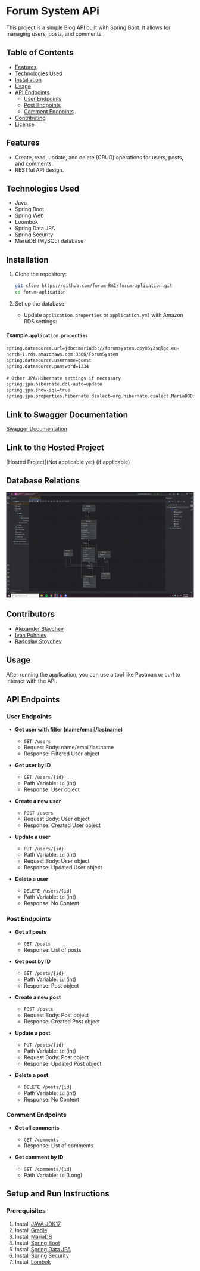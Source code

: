 # Forum System APi

This project is a simple Blog API built with Spring Boot. It allows for managing users, posts, and comments.

## Table of Contents

- [Features](#features)
- [Technologies Used](#technologies-used)
- [Installation](#installation)
- [Usage](#usage)
- [API Endpoints](#api-endpoints)
    - [User Endpoints](#user-endpoints)
    - [Post Endpoints](#post-endpoints)
    - [Comment Endpoints](#comment-endpoints)
- [Contributing](#contributing)
- [License](#license)

## Features

- Create, read, update, and delete (CRUD) operations for users, posts, and comments.
- RESTful API design.

## Technologies Used

- Java
- Spring Boot
- Spring Web
- Loombok
- Spring Data JPA
- Spring Security
- MariaDB (MySQL) database

## Installation

1. Clone the repository:
    ```bash
    git clone https://github.com/forum-RAI/forum-aplication.git
    cd forum-aplication
    ```

2. Set up the database:
    - Update `application.properties` or `application.yml` with Amazon RDS settings:

#### Example `application.properties`
```properties
spring.datasource.url=jdbc:mariadb://forumsystem.cpy86y2sqlgo.eu-north-1.rds.amazonaws.com:3306/ForumSystem
spring.datasource.username=guest
spring.datasource.password=1234

# Other JPA/Hibernate settings if necessary
spring.jpa.hibernate.ddl-auto=update
spring.jpa.show-sql=true
spring.jpa.properties.hibernate.dialect=org.hibernate.dialect.MariaDBDialect
```


## Link to Swagger Documentation
[Swagger Documentation](http://localhost:8080/swagger-ui/index.html)

## Link to the Hosted Project
[Hosted Project](Not applicable yet) (if applicable)

## Database Relations
![Database Relations](forum-application/images/database-relations.png)

## Contributors
- [Alexander Slavchev](https://github.com/AlexanderSlavchev)
- [Ivan Puhniev](https://github.com/ivanpuhnievv)
- [Radoslav Stoychev](https://github.com/RAStoychev18)

## Usage

After running the application, you can use a tool like Postman or curl to interact with the API.

## API Endpoints

### User Endpoints

- **Get user with filter (name/email/lastname)**
    - `GET /users`
    - Request Body: name/email/lastname
    - Response: Filtered User object

- **Get user by ID**
    - `GET /users/{id}`
    - Path Variable: `id` (int)
    - Response: User object

- **Create a new user**
    - `POST /users`
    - Request Body: User object
    - Response: Created User object

- **Update a user**
    - `PUT /users/{id}`
    - Path Variable: `id` (int)
    - Request Body: User object
    - Response: Updated User object

- **Delete a user**
    - `DELETE /users/{id}`
    - Path Variable: `id` (int)
    - Response: No Content

### Post Endpoints

- **Get all posts**
    - `GET /posts`
    - Response: List of posts

- **Get post by ID**
    - `GET /posts/{id}`
    - Path Variable: `id` (int)
    - Response: Post object

- **Create a new post**
    - `POST /posts`
    - Request Body: Post object
    - Response: Created Post object

- **Update a post**
    - `PUT /posts/{id}`
    - Path Variable: `id` (int)
    - Request Body: Post object
    - Response: Updated Post object

- **Delete a post**
    - `DELETE /posts/{id}`
    - Path Variable: `id` (int)
    - Response: No Content

### Comment Endpoints

- **Get all comments**
    - `GET /comments`
    - Response: List of comments

- **Get comment by ID**
    - `GET /comments/{id}`
    - Path Variable: `id` (Long)

## Setup and Run Instructions

### Prerequisites
1. Install [JAVA JDK17](https://www.oracle.com/java/technologies/javase-jdk17-downloads.html)
2. Install [Gradle](https://gradle.org/install/)
3. Install [MariaDB](https://mariadb.org/download/)
4. Install [Spring Boot](https://spring.io/projects/spring-boot)
5. Install [Spring Data JPA](https://spring.io/projects/spring-data-jpa)
6. Install [Spring Security](https://spring.io/projects/spring-security)
7. Install [Lombok](https://projectlombok.org/setup/gradle)


